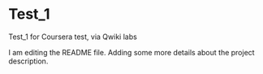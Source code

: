 # Test_1
Test_1 for Coursera test, via Qwiki labs

I am editing the README file. Adding some more details about the project description.
